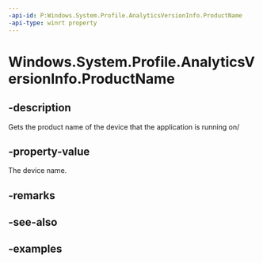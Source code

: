 ```yaml
---
-api-id: P:Windows.System.Profile.AnalyticsVersionInfo.ProductName
-api-type: winrt property
---
```


# Windows.System.Profile.AnalyticsVersionInfo.ProductName

<!--
public string ProductName { get; }
-->


## -description

Gets the product name of the device that the application is running on/

## -property-value

The device name.

## -remarks

## -see-also

## -examples



